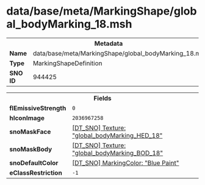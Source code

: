 <h1>data/base/meta/MarkingShape/global_bodyMarking_18.msh</h1><table><tr><th colspan="100%">Metadata</th></tr><tr><td><b>Name</b></td><td>data/base/meta/MarkingShape/global_bodyMarking_18.msh</td></tr><tr><td><b>Type</b></td><td>MarkingShapeDefinition</td></tr><tr><td><b>SNO ID</b></td><td>944425</td></tr></table>

<table><tr><th colspan="100%">Fields</th></tr><tr><td><b>flEmissiveStrength</b></td><td><code>0</code></td></tr><tr><td><b>hIconImage</b></td><td><code>2036967258</code></td></tr><tr><td><b>snoMaskFace</b></td><td><a href="..\Texture\global_bodyMarking_HED_18.tex">[DT_SNO] Texture: "global_bodyMarking_HED_18"</a></td></tr><tr><td><b>snoMaskBody</b></td><td><a href="..\Texture\global_bodyMarking_BOD_18.tex">[DT_SNO] Texture: "global_bodyMarking_BOD_18"</a></td></tr><tr><td><b>snoDefaultColor</b></td><td><a href="..\MarkingColor\Blue Paint.mcl">[DT_SNO] MarkingColor: "Blue Paint"</a></td></tr><tr><td><b>eClassRestriction</b></td><td><code>-1</code></td></tr></table>

